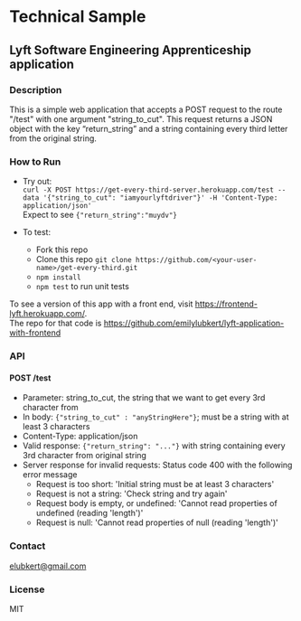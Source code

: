 # Technical Sample
## Lyft Software Engineering Apprenticeship application

### Description
This is a simple web application that accepts a POST request to the route "/test" with one argument "string_to_cut". This request returns a JSON object with the key “return_string” and a string containing every third letter from the original string.

### How to Run
- Try out:    
    `curl -X POST https://get-every-third-server.herokuapp.com/test --data '{"string_to_cut": "iamyourlyftdriver"}' -H 'Content-Type: application/json' ` <br/>
    Expect to see `{"return_string":"muydv"}` <br/>

- To test:
  - Fork this repo
  - Clone this repo `git clone https://github.com/<your-user-name>/get-every-third.git`
  - `npm install`
  - `npm test` to run unit tests

To see a version of this app with a front end, visit https://frontend-lyft.herokuapp.com/. <br/>
The repo for that code is https://github.com/emilylubkert/lyft-application-with-frontend

### API
#### POST /test  
- Parameter: string_to_cut, the string that we want to get every 3rd character from  
- In body: `{"string_to_cut" : "anyStringHere"}`; must be a string with at least 3 characters
- Content-Type: application/json <br/>
- Valid response: `{"return_string": "..."}` with string containing every 3rd character from original string
- Server response for invalid requests: Status code 400 with the following error message
  - Request is too short: 'Initial string must be at least 3 characters'
  - Request is not a string: 'Check string and try again'
  - Request body is empty, or undefined: 'Cannot read properties of undefined (reading 'length')'
  - Request is null: 'Cannot read properties of null (reading 'length')'
  

### Contact
elubkert@gmail.com

### License
MIT
